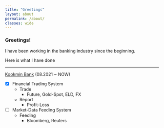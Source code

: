 ```yaml
---
title: "Greetings"
layout: about
permalink: /about/
classes: wide
---
```


### Greetings!

I have been working in the banking industry since the beginning.

Here is what I have done 
    
---

[Kookmin Bank](https://www.kbstar.com) (08.2021 ~ NOW)
    
- [x] Financial Trading System
  - Trade
    - Future, Gold-Spot, ELD, FX
  - Report
    - Profit-Loss
- [ ] Market-Data Feeding System
  - Feeding
    - Bloomberg, Reuters
